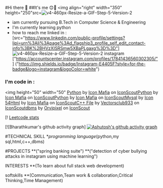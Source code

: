 #Hi there 👋
##It's me 😊🙌
<img align="right" width="350" height="250"src=![v4-460px-Resize-a-GIF-Step-5-Version-2](https://github.com/user-attachments/assets/47631931-de2f-4ec7-bc78-dbb169194930)


- iam currently pursuing B.Tech in Computer Science & Engineering
- I'm currently learning python
- how to reach me
  linked in :
  <br /> [src="https://www.linkedin.com/public-profile/settings?lipi=urn%3Ali%3Apage%3Ad_flagship3_profile_self_edit_contact-info%3BK%2BHVzXISRSmw5XBaPLgaxg%3D%3D"]
 ![v4-460px-Resize-a-GIF-Step-5-Version-2](https://github.com/user-attachments/assets/b939bbd0-a633-4192-b810-cc0b1426f89e)
  instagram
  <br />["https://accountscenter.instagram.com/profiles/17841436560302305/"]
  ("https://img.shields.io/badge/Instagram-E4405F?style=for-the-badge&logo=instagram&logoColor=white")

 ### I'm code in :
 <img height="50" width="50"
 <a href="https://iconscout.com/icons/python" class="text-underline font-size-sm" target="_blank">Python</a> by <a href="https://iconscout.com/contributors/icon-mafia" class="text-underline font-size-sm">Icon Mafia</a> on <a href="https://iconscout.com" class="text-underline font-size-sm">IconScout</a><a href="https://iconscout.com/icons/python" class="text-underline font-size-sm" target="_blank">Python</a> by <a href="https://iconscout.com/contributors/icon-mafia" class="text-underline font-size-sm">Icon Mafia</a> on <a href="https://iconscout.com" class="text-underline font-size-sm">IconScout</a><a href="https://iconscout.com/icons/python" class="text-underline font-size-sm" target="_blank">Python</a> by <a href="https://iconscout.com/contributors/icon-mafia" class="text-underline font-size-sm">Icon Mafia</a> on <a href="https://iconscout.com" class="text-underline font-size-sm">IconScout</a><a href="https://iconscout.com/icons/mysql" class="text-underline font-size-sm" target="_blank">Mysql</a> by <a href="https://iconscout.com/contributors/icon-54" class="text-underline font-size-sm" target="_blank">Icon 54</a><a href="https://iconscout.com/icons/html" class="text-underline font-size-sm" target="_blank">Html</a> by <a href="https://iconscout.com/contributors/icon-mafia" class="text-underline font-size-sm">Icon Mafia</a> on <a href="https://iconscout.com" class="text-underline font-size-sm">IconScout</a><a href="https://iconscout.com/icons/c-file" class="text-underline font-size-sm" target="_blank">C++ File</a> by <a href="https://iconscout.com/contributors/vectors-club" class="text-underline font-size-sm">Vectorsclub933</a> on <a href="https://iconscout.com" class="text-underline font-size-sm">IconScout</a><a href="https://iconscout.com/icons/dbms" class="text-underline font-size-sm" target="_blank">dbms</a> by <a href="https://iconscout.com/contributors/orvipixel" class="text-underline font-size-sm">Orvipixel</a> on <a href="https://iconscout.com" class="text-underline font-size-sm">IconScout</a>

 [! [Leetcode stats]("https://www.linkedin.com/public-profile/settings?lipi=urn%3Ali%3Apage%3Ad_flagship3_profile_self_edit_contact-info%3BK%2BHVzXISRSmw5XBaPLgaxg%3D%3D) 

  [![Bharathkumar's github activity graph] [![Ashutosh's github activity graph](https://github-readme-activity-graph.vercel.app/graph?username=Bharathkumar-26&bg_color=ffd1d1&color=9e4c98&line=4c9e52&point=413f3e&area=true&hide_border=true)](https://github.com/ashutosh00710/github-readme-activity-graph) 
  
   #TECHNICAL SKILL 
 **programming language*(python,my sql,html,c++,dbms)

 #PROJECTS
  **("spring banking suite")
  **("detection of cyber bullying attacks in instagram using machine learning")

INTERESTS
  **(To learn about full stack web development)


softskills
**(Communication,Team work & collaboration,Critical Thinking,Time Management)

